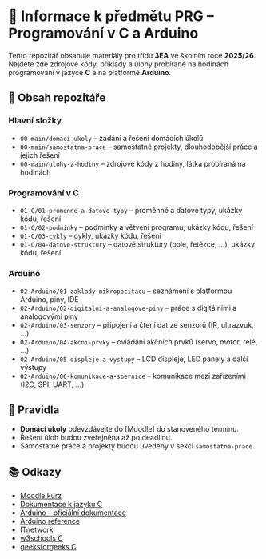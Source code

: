 # 📘 Informace k předmětu PRG – Programování v C a Arduino

Tento repozitář obsahuje materiály pro třídu **3EA** ve školním roce **2025/26**.  
Najdete zde zdrojové kódy, příklady a úlohy probírané na hodinách programování v jazyce **C** a na platformě **Arduino**.

## 📂 Obsah repozitáře 

### Hlavní složky
- `00-main/domaci-ukoly` – zadání a řešení domácích úkolů  
- `00-main/samostatna-prace` – samostatné projekty, dlouhodobější práce a jejich řešení  
- `00-main/ulohy-z-hodiny` – zdrojové kódy z hodiny, látka probíraná na hodinách  

### Programování v C
- `01-C/01-promenne-a-datove-typy` – proměnné a datové typy, ukázky kódu, řešení  
- `01-C/02-podminky` – podmínky a větvení programu, ukázky kódu, řešení  
- `01-C/03-cykly` – cykly, ukázky kódu, řešení  
- `01-C/04-datove-struktury` – datové struktury (pole, řetězce, …), ukázky kódu, řešení  

### Arduino
- `02-Arduino/01-zaklady-mikropocitacu` – seznámení s platformou Arduino, piny, IDE  
- `02-Arduino/02-digitalni-a-analogove-piny` – práce s digitálními a analogovými piny  
- `02-Arduino/03-senzory` – připojení a čtení dat ze senzorů (IR, ultrazvuk, …)  
- `02-Arduino/04-akcni-prvky` – ovládání akčních prvků (servo, motor, relé, …)  
- `02-Arduino/05-displeje-a-vystupy` – LCD displeje, LED panely a další výstupy  
- `02-Arduino/06-komunikace-a-sbernice` – komunikace mezi zařízeními (I2C, SPI, UART, …)  

## 📝 Pravidla
- **Domácí úkoly** odevzdávejte do [Moodle] do stanoveného termínu.  
- Řešení úloh budou zveřejněna až po deadlinu.  
- Samostatné práce a projekty budou uvedeny v sekci `samostatna-prace`.  

## 📚 Odkazy
- [Moodle kurz](https://eln.sps-prosek.cz/course/view.php?id=424)  
- [Dokumentace k jazyku C](https://devdocs.io/c/)  
- [Arduino – oficiální dokumentace](https://docs.arduino.cc/)  
- [Arduino reference](https://www.arduino.cc/reference/en/)  
- [ITnetwork](https://www.itnetwork.cz/c)  
- [w3schools C](https://www.w3schools.com/c/c_intro.php)  
- [geeksforgeeks C](https://www.geeksforgeeks.org/c-programming-language/)  

